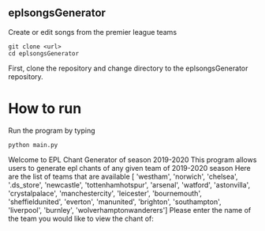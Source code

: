 ## eplsongsGenerator
Create or edit songs from the premier league teams 

```
git clone <url>
cd eplsongsGenerator
```
First, clone the repository and change directory to the eplsongsGenerator repository.

# How to run
Run the program by typing 
```
python main.py
```
Welcome to EPL Chant Generator of season 2019-2020
This program allows users to generate epl chants of any given team of 2019-2020 season
Here are the list of teams that are available
[   'westham',
    'norwich',
    'chelsea',
    '.ds_store',
    'newcastle',
    'tottenhamhotspur',
    'arsenal',
    'watford',
    'astonvilla',
    'crystalpalace',
    'manchestercity',
    'leicester',
    'bournemouth',
    'sheffieldunited',
    'everton',
    'manunited',
    'brighton',
    'southampton',
    'liverpool',
    'burnley',
    'wolverhamptonwanderers']
Please enter the name of the team you would like to view the chant of:
```



